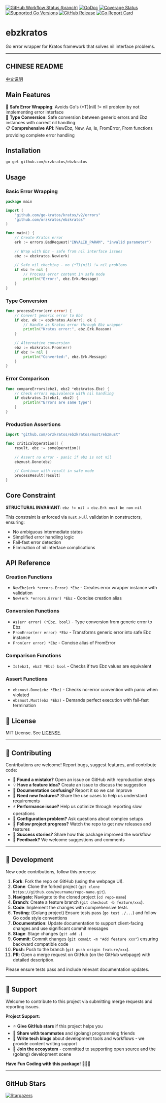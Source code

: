 [![GitHub Workflow Status (branch)](https://img.shields.io/github/actions/workflow/status/orzkratos/ebzkratos/release.yml?branch=main&label=BUILD)](https://github.com/orzkratos/ebzkratos/actions?query=branch%3Amain)
[![GoDoc](https://pkg.go.dev/badge/github.com/orzkratos/ebzkratos)](https://pkg.go.dev/github.com/orzkratos/ebzkratos)
[![Coverage Status](https://img.shields.io/coveralls/github/orzkratos/ebzkratos/main.svg)](https://coveralls.io/github/orzkratos/ebzkratos?branch=main)
[![Supported Go Versions](https://img.shields.io/badge/Go-1.25+-lightgrey.svg)](https://go.dev/)
[![GitHub Release](https://img.shields.io/github/release/orzkratos/ebzkratos.svg)](https://github.com/orzkratos/ebzkratos/releases)
[![Go Report Card](https://goreportcard.com/badge/github.com/orzkratos/ebzkratos)](https://goreportcard.com/report/github.com/orzkratos/ebzkratos)

# ebzkratos

Go error wrapper for Kratos framework that solves nil interface problems.

---

<!-- TEMPLATE (EN) BEGIN: LANGUAGE NAVIGATION -->
## CHINESE README

[中文说明](README.zh.md)
<!-- TEMPLATE (EN) END: LANGUAGE NAVIGATION -->

## Main Features

🎯 **Safe Error Wrapping**: Avoids Go's (*T)(nil) != nil problem by not implementing error interface  
🔄 **Type Conversion**: Safe conversion between generic errors and Ebz instances with correct nil handling  
📋 **Comprehensive API**: NewEbz, New, As, Is, FromError, From functions providing complete error handling

## Installation

```bash
go get github.com/orzkratos/ebzkratos
```

## Usage

### Basic Error Wrapping

```go
package main

import (
    "github.com/go-kratos/kratos/v2/errors"
    "github.com/orzkratos/ebzkratos"
)

func main() {
    // Create Kratos error
    erk := errors.BadRequest("INVALID_PARAM", "invalid parameter")
    
    // Wrap with Ebz - safe from nil interface issues
    ebz := ebzkratos.New(erk)
    
    // Safe nil checking - no (*T)(nil) != nil problems
    if ebz != nil {
        // Process error content in safe mode
        println("Error:", ebz.Erk.Message)
    }
}
```

### Type Conversion

```go
func processError(err error) {
    // Convert generic error to Ebz
    if ebz, ok := ebzkratos.As(err); ok {
        // Handle as Kratos error through Ebz wrapper
        println("Kratos error:", ebz.Erk.Reason)
    }
    
    // Alternative conversion
    ebz := ebzkratos.From(err)
    if ebz != nil {
        println("Converted:", ebz.Erk.Message)
    }
}
```

### Error Comparison

```go
func compareErrors(ebz1, ebz2 *ebzkratos.Ebz) {
    // Check errors equivalence with nil handling
    if ebzkratos.Is(ebz1, ebz2) {
        println("Errors are same type")
    }
}
```

### Production Assertions

```go
import "github.com/orzkratos/ebzkratos/must/ebzmust"

func criticalOperation() {
    result, ebz := someOperation()
    
    // Assert no error - panic if ebz is not nil
    ebzmust.Done(ebz)
    
    // Continue with result in safe mode
    processResult(result)
}
```

## Core Constraint

**STRUCTURAL INVARIANT**: `ebz != nil ⇒ ebz.Erk must be non-nil`

This constraint is enforced via `must.Full` validation in constructors, ensuring:

- No ambiguous intermediate states
- Simplified error handling logic  
- Fail-fast error detection
- Elimination of nil interface complications

## API Reference

### Creation Functions

- `NewEbz(erk *errors.Error) *Ebz` - Creates error wrapper instance with validation
- `New(erk *errors.Error) *Ebz` - Concise creation alias

### Conversion Functions  

- `As(err error) (*Ebz, bool)` - Type conversion from generic error to Ebz
- `FromError(err error) *Ebz` - Transforms generic error into safe Ebz instance
- `From(err error) *Ebz` - Concise alias of FromError

### Comparison Functions

- `Is(ebz1, ebz2 *Ebz) bool` - Checks if two Ebz values are equivalent

### Assert Functions

- `ebzmust.Done(ebz *Ebz)` - Checks no-error convention with panic when violated
- `ebzmust.Must(ebz *Ebz)` - Demands perfect execution with fail-fast termination

<!-- TEMPLATE (EN) BEGIN: STANDARD PROJECT FOOTER -->
<!-- VERSION 2025-09-26 07:39:27.188023 +0000 UTC -->

## 📄 License

MIT License. See [LICENSE](LICENSE).

---

## 🤝 Contributing

Contributions are welcome! Report bugs, suggest features, and contribute code:

- 🐛 **Found a mistake?** Open an issue on GitHub with reproduction steps
- 💡 **Have a feature idea?** Create an issue to discuss the suggestion
- 📖 **Documentation confusing?** Report it so we can improve
- 🚀 **Need new features?** Share the use cases to help us understand requirements
- ⚡ **Performance issue?** Help us optimize through reporting slow operations
- 🔧 **Configuration problem?** Ask questions about complex setups
- 📢 **Follow project progress?** Watch the repo to get new releases and features
- 🌟 **Success stories?** Share how this package improved the workflow
- 💬 **Feedback?** We welcome suggestions and comments

---

## 🔧 Development

New code contributions, follow this process:

1. **Fork**: Fork the repo on GitHub (using the webpage UI).
2. **Clone**: Clone the forked project (`git clone https://github.com/yourname/repo-name.git`).
3. **Navigate**: Navigate to the cloned project (`cd repo-name`)
4. **Branch**: Create a feature branch (`git checkout -b feature/xxx`).
5. **Code**: Implement the changes with comprehensive tests
6. **Testing**: (Golang project) Ensure tests pass (`go test ./...`) and follow Go code style conventions
7. **Documentation**: Update documentation to support client-facing changes and use significant commit messages
8. **Stage**: Stage changes (`git add .`)
9. **Commit**: Commit changes (`git commit -m "Add feature xxx"`) ensuring backward compatible code
10. **Push**: Push to the branch (`git push origin feature/xxx`).
11. **PR**: Open a merge request on GitHub (on the GitHub webpage) with detailed description.

Please ensure tests pass and include relevant documentation updates.

---

## 🌟 Support

Welcome to contribute to this project via submitting merge requests and reporting issues.

**Project Support:**

- ⭐ **Give GitHub stars** if this project helps you
- 🤝 **Share with teammates** and (golang) programming friends
- 📝 **Write tech blogs** about development tools and workflows - we provide content writing support
- 🌟 **Join the ecosystem** - committed to supporting open source and the (golang) development scene

**Have Fun Coding with this package!** 🎉🎉🎉

<!-- TEMPLATE (EN) END: STANDARD PROJECT FOOTER -->

---

## GitHub Stars

[![Stargazers](https://starchart.cc/orzkratos/ebzkratos.svg?variant=adaptive)](https://starchart.cc/orzkratos/ebzkratos)
